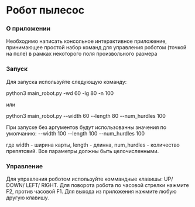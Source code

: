 # Робот пылесос 

### О приложении
Необходимо написать консольное интерактивное приложение, 
принимающее простой набор команд для управления роботом (точкой на поле)
в рамках некоторого поля произвольного размера

### Запуск

Для запуска используйте следующую команду:

python3 main_robot.py -wd 60 -lg 80 -n 100

или

python3 main_robot.py --width 60 --length 80 --num_hurdles 100

При запуске без аргументов будут использованны значения по умолчанию:
--width 100 --length 100 --num_hurdles 100

где width - ширина карты, length - длинна, num_hurdles - количество препятсвий.
Все параметры должны быть целочисленными.

### Управление

Для управления роботом используйте коммандные клавишы: UP/ DOWN/ LEFT/ RIGHT.
Для поворота робота по часовой стрелки нажмите F2, против часовой F1.
Для выхода из приложения нажмите любую другую клавишу.
